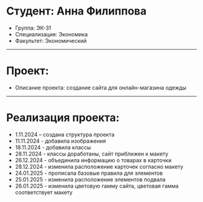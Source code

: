 # Студент: Анна Филиппова
- Группа: ЭК-31
- Специализация: Экономика
- Факультет: Экономический
---
# Проект: 
- Описание проекта: создание сайта для онлайн-магазина одежды
---
# Реализация проекта:
- 1.11.2024 – создана структура проекта
- 11.11.2024 - добавила изображения
- 18.11.2024 - добавила классы
- 28.11.2024 - классы доработаны, сайт приближен к макету
- 26.12.2024 - объединила информацию о товарах в карточки 
- 28.12.2024 - изменила расположение карточек согласно макету
- 24.01.2025 - прописала базовые правила для элементов
- 25.01.2025 - изменила расположение элементов подвала
- 26.01.2025 - изменила цветовую гамму сайта, цветовая гамма соответствует макету